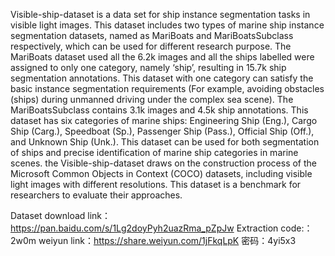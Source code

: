 


Visible-ship-dataset is a data set for ship instance segmentation tasks in visible light images. This dataset includes two types of marine ship instance segmentation 
datasets, named as MariBoats and MariBoatsSubclass respectively, which can be used for different research purpose. The MariBoats dataset used all the 6.2k images and all 
the ships labelled were assigned to only one category, namely ‘ship’, resulting in 15.7k ship segmentation annotations. This dataset with one category can satisfy the 
basic instance segmentation requirements (For example, avoiding obstacles (ships) during unmanned driving under the complex sea scene). The MariBoatsSubclass contains 
3.1k images and 4.5k ship annotations. This dataset has six categories of marine ships: Engineering Ship (Eng.), Cargo Ship (Carg.), Speedboat (Sp.), Passenger Ship 
(Pass.), Official Ship (Off.), and Unknown Ship (Unk.). This dataset can be used for both segmentation of ships and precise identification of marine ship categories in 
marine scenes. the Visible-ship-dataset draws on the construction process of the Microsoft Common Objects in Context (COCO) datasets, including visible light images with 
different resolutions. This dataset is a benchmark for researchers to evaluate their approaches. 

Dataset download link：https://pan.baidu.com/s/1Lg2doyPyh2uazRma_pZpJw Extraction code:：2w0m 
weiyun link：https://share.weiyun.com/1jFkqLpK 密码：4yi5x3
